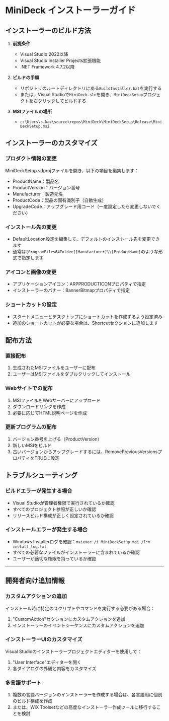 # MiniDeck インストーラーガイド

## インストーラーのビルド方法

1. **前提条件**
   - Visual Studio 2022以降
   - Visual Studio Installer Projects拡張機能
   - .NET Framework 4.7.2以降

2. **ビルドの手順**
   - リポジトリのルートディレクトリにある`BuildInstaller.bat`を実行する
   - または、Visual Studioで`MiniDeck.sln`を開き、`MiniDeckSetup`プロジェクトを右クリックしてビルドする

3. **MSIファイルの場所**
   - `c:\Users\s_kaz\source\repos\MiniDeck\MiniDeckSetup\Release\MiniDeckSetup.msi`

## インストーラーのカスタマイズ

### プロダクト情報の変更
MiniDeckSetup.vdprojファイルを開き、以下の項目を編集します：
- ProductName：製品名
- ProductVersion：バージョン番号
- Manufacturer：製造元名
- ProductCode：製品の固有識別子（自動生成）
- UpgradeCode：アップグレード用コード（一度設定したら変更しないでください）

### インストール先の変更
- DefaultLocation設定を編集して、デフォルトのインストール先を変更できます
- 通常は`[ProgramFiles64Folder][Manufacturer]\\[ProductName]`のような形式で指定します

### アイコンと画像の変更
- アプリケーションアイコン：ARPPRODUCTICONプロパティで指定
- インストーラーのバナー：BannerBitmapプロパティで指定

### ショートカットの設定
- スタートメニューとデスクトップにショートカットを作成するよう設定済み
- 追加のショートカットが必要な場合は、Shortcutセクションに追加します

## 配布方法

### 直接配布
1. 生成されたMSIファイルをユーザーに配布
2. ユーザーはMSIファイルをダブルクリックしてインストール

### Webサイトでの配布
1. MSIファイルをWebサーバーにアップロード
2. ダウンロードリンクを作成
3. 必要に応じてHTML説明ページを作成

### 更新プログラムの配布
1. バージョン番号を上げる（ProductVersion）
2. 新しいMSIをビルド
3. 古いバージョンからアップグレードするには、RemovePreviousVersionsプロパティをTRUEに設定

## トラブルシューティング

### ビルドエラーが発生する場合
- Visual Studioが管理者権限で実行されているか確認
- すべてのプロジェクト参照が正しいか確認
- リリースビルド構成が正しく設定されているか確認

### インストールエラーが発生する場合
- Windows Installerログを確認：`msiexec /i MiniDeckSetup.msi /l*v install_log.txt`
- すべての必要なファイルがインストーラーに含まれているか確認
- ユーザーが適切な権限を持っているか確認

---

## 開発者向け追加情報

### カスタムアクションの追加
インストール時に特定のスクリプトやコマンドを実行する必要がある場合：
1. "CustomAction"セクションにカスタムアクションを追加
2. インストーラーのイベントシーケンスにカスタムアクションを追加

### インストーラーUIのカスタマイズ
Visual Studioのインストーラープロジェクトエディターを使用して：
1. "User Interface"エディターを開く
2. 各ダイアログの外観と内容をカスタマイズ

### 多言語サポート
1. 複数の言語バージョンのインストーラーを作成する場合は、各言語用に個別のビルド構成を作成
2. または、WiX Toolsetなどの高度なインストーラー作成ツールに移行することを検討
